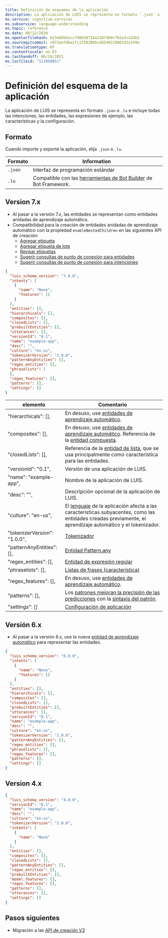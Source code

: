 ```yaml
---
title: Definición de esquemas de la aplicación
description: La aplicación de LUIS se representa en formato `.json` o `.lu` e incluye todas las intenciones, las entidades, las expresiones de ejemplo, las características y la configuración.
ms.service: cognitive-services
ms.subservice: language-understanding
ms.topic: reference
ms.date: 08/22/2020
ms.openlocfilehash: 023e86b5ecc7d0b5871ba2207d09c762a3c424b1
ms.sourcegitcommit: c072eefdba1fc1f582005cdd549218863d1e149e
ms.translationtype: HT
ms.contentlocale: es-ES
ms.lasthandoff: 06/10/2021
ms.locfileid: "111950951"
---
```

# <a name="app-schema-definition"></a>Definición del esquema de la aplicación

La aplicación de LUIS se representa en formato `.json` o `.lu` e incluye todas las intenciones, las entidades, las expresiones de ejemplo, las características y la configuración.

## <a name="format"></a>Formato

Cuando importe y exporte la aplicación, elija `.json` o `.lu`.

|Formato|Information|
|--|--|
|`.json`| Interfaz de programación estándar|
|`.lu`|Compatible con las [herramientas de Bot Builder](https://github.com/microsoft/botbuilder-tools/blob/master/packages/Ludown/docs/lu-file-format.md) de Bot Framework.|

## <a name="version-7x"></a>Version 7.x

* Al pasar a la versión 7.x, las entidades se representan como entidades anidadas de aprendizaje automático.
* Compatibilidad para la creación de entidades anidadas de aprendizaje automático con la propiedad `enableNestedChildren` en las siguientes API de creación:
    * [Agregar etiqueta](https://westus.dev.cognitive.microsoft.com/docs/services/luis-programmatic-apis-v3-0-preview/operations/5890b47c39e2bb052c5b9c08)
    * [Agregar etiqueta de lote](https://westus.dev.cognitive.microsoft.com/docs/services/luis-programmatic-apis-v3-0-preview/operations/5890b47c39e2bb052c5b9c09)
    * [Revisar etiquetas](https://westus.dev.cognitive.microsoft.com/docs/services/luis-programmatic-apis-v3-0-preview/operations/5890b47c39e2bb052c5b9c0a)
    * [Sugerir consultas de punto de conexión para entidades](https://westus.dev.cognitive.microsoft.com/docs/services/luis-programmatic-apis-v3-0-preview/operations/5890b47c39e2bb052c5b9c2e)
    * [Sugerir consultas de punto de conexión para intenciones](https://westus.dev.cognitive.microsoft.com/docs/services/luis-programmatic-apis-v3-0-preview/operations/5890b47c39e2bb052c5b9c2d)

```json
{
  "luis_schema_version": "7.0.0",
  "intents": [
    {
      "name": "None",
      "features": []
    }
  ],
  "entities": [],
  "hierarchicals": [],
  "composites": [],
  "closedLists": [],
  "prebuiltEntities": [],
  "utterances": [],
  "versionId": "0.1",
  "name": "example-app",
  "desc": "",
  "culture": "en-us",
  "tokenizerVersion": "1.0.0",
  "patternAnyEntities": [],
  "regex_entities": [],
  "phraselists": [
  ],
  "regex_features": [],
  "patterns": [],
  "settings": []
}
```

| elemento                  | Comentario                              |
|--------------------------|--------------------------------------|
| "hierarchicals": [],     | En desuso, use [entidades de aprendizaje automático](luis-concept-entity-types.md).   |
| "composites": [],        | En desuso, use [entidades de aprendizaje automático](luis-concept-entity-types.md). Referencia de la [entidad compuesta](./reference-entity-machine-learned-entity.md). |
| "closedLists": [],       | Referencia de la [entidad de lista](reference-entity-list.md), que se usa principalmente como característica para las entidades.    |
| "versionId": "0.1",      | Versión de una aplicación de LUIS.|
| "name": "example-app",   | Nombre de la aplicación de LUIS. |
| "desc": "",              | Descripción opcional de la aplicación de LUIS.  |
| "culture": "en-us",      | El [lenguaje](luis-language-support.md) de la aplicación afecta a las características subyacentes, como las entidades creadas previamente, el aprendizaje automático y el tokenizador.  |
| "tokenizerVersion": "1.0.0", | [Tokenizador](luis-language-support.md#tokenization)  |
| "patternAnyEntities": [],   | [Entidad Pattern.any](reference-entity-pattern-any.md)    |
| "regex_entities": [],    |  [Entidad de expresión regular](reference-entity-regular-expression.md)   |
| "phraselists": [],       |  [Listas de frases (característica)](luis-concept-feature.md#create-a-phrase-list-for-a-concept)   |
| "regex_features": [],    |  En desuso, use [entidades de aprendizaje automático](luis-concept-entity-types.md). |
| "patterns": [],          |  Los [patrones mejoran la precisión de las predicciones](luis-concept-patterns.md) con la [sintaxis del patrón](reference-pattern-syntax.md).   |
| "settings": []           | [Configuración de aplicación](luis-reference-application-settings.md)|

## <a name="version-6x"></a>Versión 6.x

* Al pasar a la versión 6.x, use la nueva [entidad de aprendizaje automático](reference-entity-machine-learned-entity.md) para representar las entidades.

```json
{
  "luis_schema_version": "6.0.0",
  "intents": [
    {
      "name": "None",
      "features": []
    }
  ],
  "entities": [],
  "hierarchicals": [],
  "composites": [],
  "closedLists": [],
  "prebuiltEntities": [],
  "utterances": [],
  "versionId": "0.1",
  "name": "example-app",
  "desc": "",
  "culture": "en-us",
  "tokenizerVersion": "1.0.0",
  "patternAnyEntities": [],
  "regex_entities": [],
  "phraselists": [],
  "regex_features": [],
  "patterns": [],
  "settings": []
}
```

## <a name="version-4x"></a>Version 4.x

```json
{
  "luis_schema_version": "4.0.0",
  "versionId": "0.1",
  "name": "example-app",
  "desc": "",
  "culture": "en-us",
  "tokenizerVersion": "1.0.0",
  "intents": [
    {
      "name": "None"
    }
  ],
  "entities": [],
  "composites": [],
  "closedLists": [],
  "patternAnyEntities": [],
  "regex_entities": [],
  "prebuiltEntities": [],
  "model_features": [],
  "regex_features": [],
  "patterns": [],
  "utterances": [],
  "settings": []
}
```

## <a name="next-steps"></a>Pasos siguientes

* Migración a las [API de creación V3](luis-migration-authoring-entities.md)